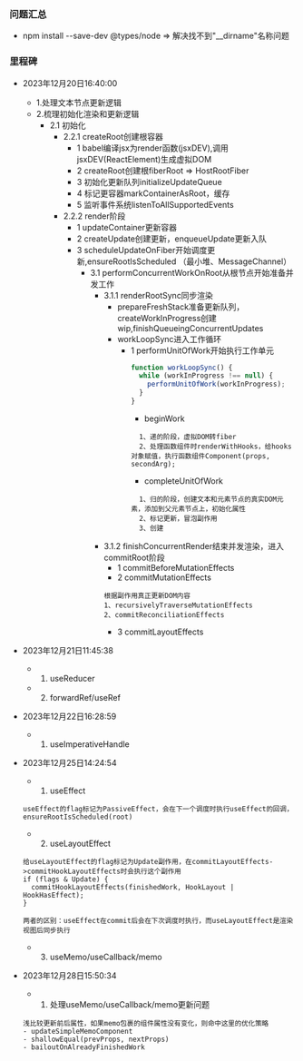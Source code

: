
### 问题汇总
- npm install --save-dev @types/node => 解决找不到"__dirname"名称问题

### 里程碑
- 2023年12月20日16:40:00
  - 1.处理文本节点更新逻辑
  - 2.梳理初始化渲染和更新逻辑
    - 2.1 初始化
      - 2.2.1 createRoot创建根容器
        - 1 babel编译jsx为render函数(jsxDEV),调用jsxDEV(ReactElement)生成虚拟DOM
        - 2 createRoot创建根fiberRoot => HostRootFiber
        - 3 初始化更新队列initializeUpdateQueue
        - 4 标记更容器markContainerAsRoot，缓存
        - 5 监听事件系统listenToAllSupportedEvents
      - 2.2.2 render阶段
        - 1 updateContainer更新容器
        - 2 createUpdate创建更新，enqueueUpdate更新入队
        - 3 scheduleUpdateOnFiber开始调度更新,ensureRootIsScheduled （最小堆、MessageChannel）
          - 3.1 performConcurrentWorkOnRoot从根节点开始准备并发工作
            - 3.1.1 renderRootSync同步渲染
              - prepareFreshStack准备更新队列，createWorkInProgress创建wip,finishQueueingConcurrentUpdates
              - workLoopSync进入工作循环
                - 1 performUnitOfWork开始执行工作单元
                  ```js
                  function workLoopSync() {
                    while (workInProgress !== null) {
                      performUnitOfWork(workInProgress);
                    }
                  }
                  ```
                  - beginWork
                  ```
                    1、递的阶段，虚拟DOM转fiber
                    2、处理函数组件时renderWithHooks，给hooks对象赋值，执行函数组件Component(props, secondArg);
                  ```
                  - completeUnitOfWork
                  ```
                    1、归的阶段，创建文本和元素节点的真实DOM元素，添加到父元素节点上，初始化属性
                    2、标记更新，冒泡副作用
                    3、创建
                  ```
            - 3.1.2 finishConcurrentRender结束并发渲染，进入commitRoot阶段
              - 1 commitBeforeMutationEffects
              - 2 commitMutationEffects
              ```
              根据副作用真正更新DOM内容
              1、recursivelyTraverseMutationEffects
              2、commitReconciliationEffects
              ```
              - 3 commitLayoutEffects
        
- 2023年12月21日11:45:38
  - 1. useReducer
  - 2. forwardRef/useRef

- 2023年12月22日16:28:59
  - 1. useImperativeHandle

- 2023年12月25日14:24:54
  - 1. useEffect
  ```
  useEffect的flag标记为PassiveEffect，会在下一个调度时执行useEffect的回调，ensureRootIsScheduled(root)
  ```
  - 2. useLayoutEffect
  ```
  给useLayoutEffect的flag标记为Update副作用，在commitLayoutEffects->commitHookLayoutEffects时会执行这个副作用
  if (flags & Update) {
    commitHookLayoutEffects(finishedWork, HookLayout | HookHasEffect);
  }

  两者的区别：useEffect在commit后会在下次调度时执行，而useLayoutEffect是渲染视图后同步执行
  ```
  - 3. useMemo/useCallback/memo

- 2023年12月28日15:50:34
  - 1. 处理useMemo/useCallback/memo更新问题
  ```
  浅比较更新前后属性，如果memo包裹的组件属性没有变化，则命中这里的优化策略
  - updateSimpleMemoComponent
  - shallowEqual(prevProps, nextProps)
  - bailoutOnAlreadyFinishedWork
  ```

  